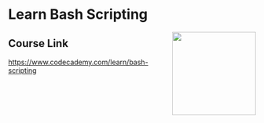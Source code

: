# Learn Bash Scripting

<a href="https://www.codecademy.com" target="_blank"><img src="https://github.com/Codecademy/learn-cpp/blob/master/logo.png" align="right" width=170;></a>

## Course Link ##

https://www.codecademy.com/learn/bash-scripting
